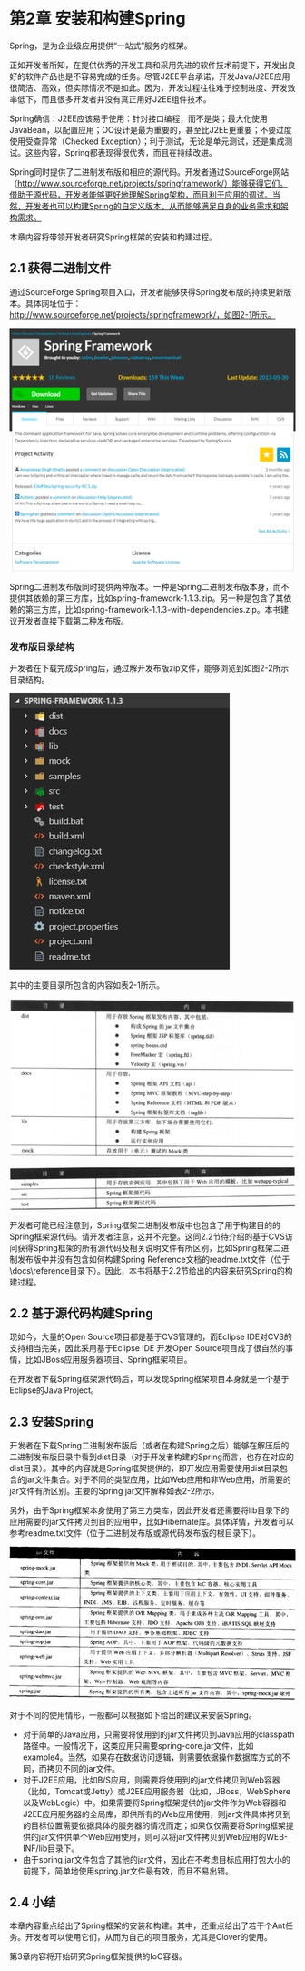 # 第2章 安装和构建Spring

Spring，是为企业级应用提供“一站式”服务的框架。

正如开发者所知，在提供优秀的开发工具和采用先进的软件技术前提下，开发出良好的软件产品也是不容易完成的任务。尽管J2EE平台承诺，开发Java/J2EE应用很简洁、高效，但实际情况不是如此。因为，开发过程往往难于控制进度、开发效率低下，而且很多开发者并没有真正用好J2EE组件技术。

Spring确信：J2EE应该易于使用：针对接口编程，而不是类；最大化使用JavaBean，以配置应用；OO设计是最为重要的，甚至比J2EE更重要；不要过度使用受查异常（Checked Exception）；利于测试，无论是单元测试，还是集成测试。这些内容，Spring都表现得很优秀，而且在持续改进。

Spring同时提供了二进制发布版和相应的源代码。开发者通过SourceForge网站（http://www.sourceforge.net/projects/springframework/）能够获得它们。借助于源代码，开发者能够更好地理解Spring架构，而且利于应用的调试。当然，开发者也可以构建Spring的自定义版本，从而能够满足自身的业务需求和架构需求。

本章内容将带领开发者研究Spring框架的安装和构建过程。

## 2.1 获得二进制文件

通过SourceForge Spring项目入口，开发者能够获得Spring发布版的持续更新版本。具体网址位于：http://www.sourceforge.net/projects/springframework/，如图2-1所示。

![1559712394653](assets/1559712394653.png)

Spring二进制发布版同时提供两种版本。一种是Spring二进制发布版本身，而不提供其依赖的第三方库，比如spring-framework-1.1.3.zip。另一种是包含了其依赖的第三方库，比如spring-framework-1.1.3-with-dependencies.zip。本书建议开发者直接下载第二种发布版。

### 发布版目录结构

开发者在下载完成Spring后，通过解开发布版zip文件，能够浏览到如图2-2所示目录结构。

![1559715517029](assets/1559715517029.png)

其中的主要目录所包含的内容如表2-1所示。

![1559715765299](assets/1559715765299.png)

![1559715780240](assets/1559715780240.png)

开发者可能已经注意到，Spring框架二进制发布版中也包含了用于构建目的的Spring框架源代码。请开发者注意，这并不完整。这同2.2节待介绍的基于CVS访问获得Spring框架的所有源代码及相关说明文件有所区别，比如Spring框架二进制发布版中并没有包含如何构建Spring Reference文档的readme.txt文件（位于\docs\reference目录下）。因此，本书将基于2.2节给出的内容来研究Spring的构建过程。

## 2.2 基于源代码构建Spring

现如今，大量的Open Source项目都是基于CVS管理的，而Eclipse IDE对CVS的支持相当完美，因此采用基于Eclipse IDE 开发Open Source项目成了很自然的事情，比如JBoss应用服务器项目、Spring框架项目。

在开发者下载Spring框架源代码后，可以发现Spring框架项目本身就是一个基于Eclipse的Java Project。

## 2.3 安装Spring

开发者在下载Spring二进制发布版后（或者在构建Spring之后）能够在解压后的二进制发布版目录中看到dist目录（对于开发者构建的Spring而言，也存在对应的dist目录）。其中的内容就是Spring框架提供的，即开发应用需要使用dist目录包含的jar文件集合。对于不同的类型应用，比如Web应用和非Web应用，所需要的jar文件有所区别。主要的Spring jar文件解释如表2-2所示。

另外，由于Spring框架本身使用了第三方类库，因此开发者还需要将lib目录下的应用需要的jar文件拷贝到目的应用中，比如Hibernate库。具体详情，开发者可以参考readme.txt文件（位于二进制发布版或源代码发布版的根目录下）。

![1559717481644](assets/1559717481644.png)

对于不同的使用情形，一般都可以根据如下给出的建议来安装Spring。

* 对于简单的Java应用，只需要将使用到的jar文件拷贝到Java应用的classpath路径中。一般情况下，这类应用只需要spring-core.jar文件，比如example4。当然，如果存在数据访问逻辑，则需要依据操作数据库方式的不同，而拷贝不同的jar文件。
* 对于J2EE应用，比如B/S应用，则需要将使用到的jar文件拷贝到Web容器（比如，Tomcat或Jetty）或J2EE应用服务器（比如，JBoss，WebSphere以及WebLogic）中。如果需要将Spring框架提供的jar文件作为Web容器和J2EE应用服务器的全局库，即供所有的Web应用使用，则jar文件具体拷贝到的目标位置需要依据具体的服务器的情况而定；如果仅仅需要将Spring框架提供的jar文件供单个Web应用使用，则可以将jar文件拷贝到Web应用的WEB-INF/lib目录下。
* 由于spring.jar文件包含了其他的jar文件，因此在不考虑目标应用打包大小的前提下，简单地使用spring.jar文件最有效，而且不易出错。

## 2.4 小结

本章内容重点给出了Spring框架的安装和构建。其中，还重点给出了若干个Ant任务。开发者可以使用它们，从而为自己的项目服务，尤其是Clover的使用。

第3章内容将开始研究Spring框架提供的IoC容器。